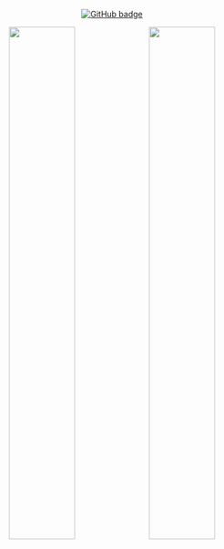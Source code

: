 
<p align="center">
  <a href="https://github.com/dmamontov?tab=followers">
    <img src="https://img.shields.io/github/followers/dmamontov?label=Followers&logo=GitHub&style=for-the-badge" alt="GitHub badge" />
  </a>
</p>


<p align="center">
  <img width="48%" src="https://github-readme-stats.vercel.app/api?username=dmamontov&show_icons=true&theme=tokyonight" />
  <img width="48%" src="https://github-readme-streak-stats.herokuapp.com/?user=dmamontov&theme=tokyonight" />
</p>
